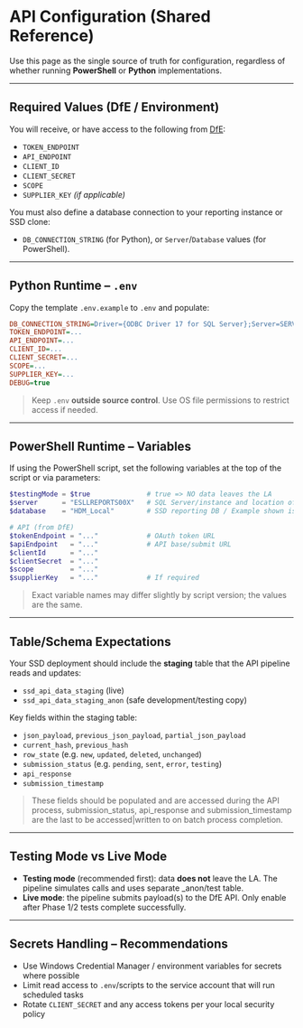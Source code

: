 # API Configuration (Shared Reference)

Use this page as the single source of truth for configuration, regardless of whether running **PowerShell** or **Python** implementations.

---

## Required Values (DfE / Environment)

You will receive, or have access to the following from [DfE](https://pp-find-and-use-an-api.education.gov.uk/api/83):

- `TOKEN_ENDPOINT`
- `API_ENDPOINT`
- `CLIENT_ID`
- `CLIENT_SECRET`
- `SCOPE`
- `SUPPLIER_KEY` *(if applicable)*

You must also define a database connection to your reporting instance or SSD clone:

- `DB_CONNECTION_STRING` (for Python), or `Server`/`Database` values (for PowerShell).

---

## Python Runtime – `.env`

Copy the template `.env.example` to `.env` and populate:

```ini
DB_CONNECTION_STRING=Driver={ODBC Driver 17 for SQL Server};Server=SERVER\INSTANCE;Database=HDM_Local;Trusted_Connection=yes;
TOKEN_ENDPOINT=...
API_ENDPOINT=...
CLIENT_ID=...
CLIENT_SECRET=...
SCOPE=...
SUPPLIER_KEY=...
DEBUG=true
```

> Keep `.env` **outside source control**. Use OS file permissions to restrict access if needed.

---

## PowerShell Runtime – Variables

If using the PowerShell script, set the following variables at the top of the script or via parameters:

```powershell
$testingMode = $true              # true => NO data leaves the LA
$server      = "ESLLREPORTS00X"   # SQL Server/instance and location of $database 
$database    = "HDM_Local"        # SSD reporting DB / Example shown is for SystemC

# API (from DfE)
$tokenEndpoint = "..."            # OAuth token URL
$apiEndpoint   = "..."            # API base/submit URL
$clientId      = "..."            
$clientSecret  = "..."            
$scope         = "..."            
$supplierKey   = "..."            # If required
```

> Exact variable names may differ slightly by script version; the values are the same.

---

## Table/Schema Expectations

Your SSD deployment should include the **staging** table that the API pipeline reads and updates:

- `ssd_api_data_staging` (live)  
- `ssd_api_data_staging_anon` (safe development/testing copy)

Key fields within the staging table:
- `json_payload`, `previous_json_payload`, `partial_json_payload`
- `current_hash`, `previous_hash`
- `row_state` (e.g. `new`, `updated`, `deleted`, `unchanged`)
- `submission_status` (e.g. `pending`, `sent`, `error`, `testing`)
- `api_response`
- `submission_timestamp`

> These fields should be populated and are accessed during the API process, submission_status, api_response and submission_timestamp are the last to be accessed|written to on batch process completion.

---

## Testing Mode vs Live Mode

- **Testing mode** (recommended first): data **does not** leave the LA. The pipeline simulates calls and uses separate _anon/test table.
- **Live mode**: the pipeline submits payload(s) to the DfE API. Only enable after Phase 1/2 tests complete successfully.

---

## Secrets Handling – Recommendations

- Use Windows Credential Manager / environment variables for secrets where possible
- Limit read access to `.env`/scripts to the service account that will run scheduled tasks
- Rotate `CLIENT_SECRET` and any access tokens per your local security policy

